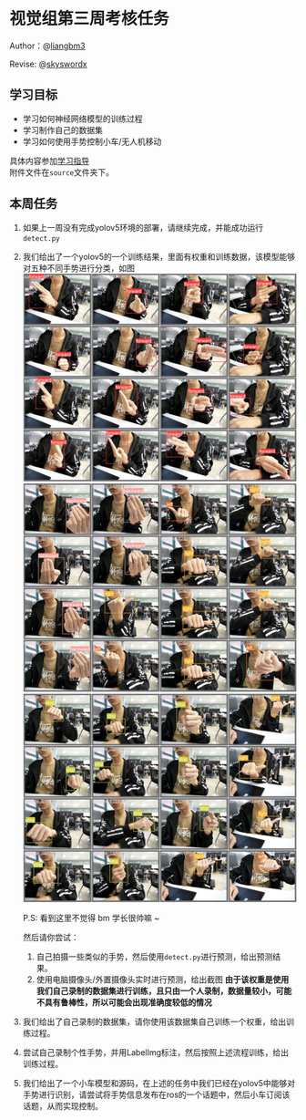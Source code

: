 # 视觉组第三周考核任务

Author：@[liangbm3](https://github.com/liangbm3)

Revise:  @[skyswordx](https://github.com/skyswordx)

## 学习目标

+ 学习如何神经网络模型的训练过程
+ 学习制作自己的数据集
+ 学习如何使用手势控制小车/无人机移动

具体内容参加[学习指导](./get_start.md)  
附件文件在`source`文件夹下。
## 本周任务

1. 如果上一周没有完成yolov5环境的部署，请继续完成，并能成功运行`detect.py`
2. 我们给出了一个yolov5的一个训练结果，里面有权重和训练数据，该模型能够对五种不同手势进行分类，如图
    ![alt text](./image/val_batch0_labels.jpg)
    ![alt text](./image/val_batch1_labels.jpg)
    ![alt text](./image/val_batch2_labels.jpg)

    P.S: 看到这里不觉得 bm 学长很帅嘛 ~

    然后请你尝试：
    1. 自己拍摄一些类似的手势，然后使用`detect.py`进行预测，给出预测结果。
    2. 使用电脑摄像头/外置摄像头实时进行预测，给出截图
    **由于该权重是使用我们自己录制的数据集进行训练，且只由一个人录制，数据量较小，可能不具有鲁棒性，所以可能会出现准确度较低的情况**
3. 我们给出了自己录制的数据集，请你使用该数据集自己训练一个权重，给出训练过程。
4. 尝试自己录制个性手势，并用LabelImg标注，然后按照上述流程训练，给出训练过程。
5. 我们给出了一个小车模型和源码，在上述的任务中我们已经在yolov5中能够对手势进行识别，请尝试将手势信息发布在ros的一个话题中，然后小车订阅该话题，从而实现控制。